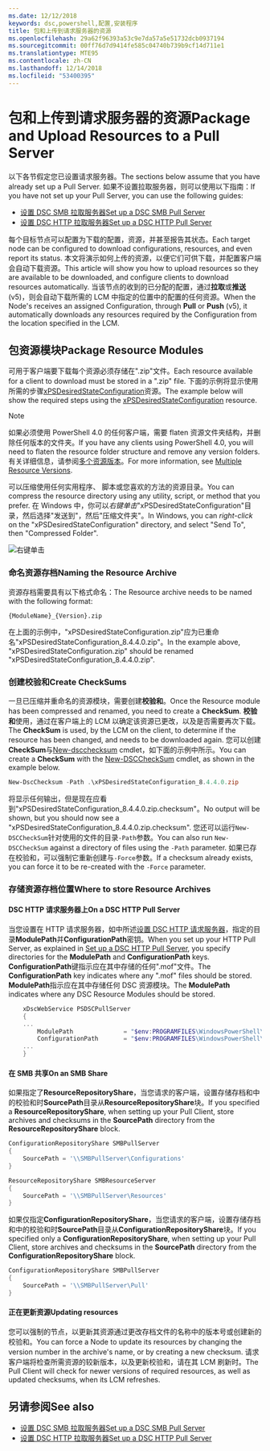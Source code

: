 ```yaml
---
ms.date: 12/12/2018
keywords: dsc,powershell,配置,安装程序
title: 包和上传到请求服务器的资源
ms.openlocfilehash: 29a62f96393a53c9e7da57a5e51732dcb0937194
ms.sourcegitcommit: 00ff76d7d9414fe585c04740b739b9cf14d711e1
ms.translationtype: MTE95
ms.contentlocale: zh-CN
ms.lasthandoff: 12/14/2018
ms.locfileid: "53400395"
---
```

# <a name="package-and-upload-resources-to-a-pull-server"></a><span data-ttu-id="64fdd-103">包和上传到请求服务器的资源</span><span class="sxs-lookup"><span data-stu-id="64fdd-103">Package and Upload Resources to a Pull Server</span></span>

<span data-ttu-id="64fdd-104">以下各节假定您已设置请求服务器。</span><span class="sxs-lookup"><span data-stu-id="64fdd-104">The sections below assume that you have already set up a Pull Server.</span></span> <span data-ttu-id="64fdd-105">如果不设置拉取服务器，则可以使用以下指南：</span><span class="sxs-lookup"><span data-stu-id="64fdd-105">If you have not set up your Pull Server, you can use the following guides:</span></span>

- [<span data-ttu-id="64fdd-106">设置 DSC SMB 拉取服务器</span><span class="sxs-lookup"><span data-stu-id="64fdd-106">Set up a DSC SMB Pull Server</span></span>](pullServerSmb.md)
- [<span data-ttu-id="64fdd-107">设置 DSC HTTP 拉取服务器</span><span class="sxs-lookup"><span data-stu-id="64fdd-107">Set up a DSC HTTP Pull Server</span></span>](pullServer.md)

<span data-ttu-id="64fdd-108">每个目标节点可以配置为下载的配置，资源，并甚至报告其状态。</span><span class="sxs-lookup"><span data-stu-id="64fdd-108">Each target node can be configured to download configurations, resources, and even report its status.</span></span> <span data-ttu-id="64fdd-109">本文将演示如何上传的资源，以便它们可供下载，并配置客户端会自动下载资源。</span><span class="sxs-lookup"><span data-stu-id="64fdd-109">This article will show you how to upload resources so they are available to be downloaded, and configure clients to download resources automatically.</span></span> <span data-ttu-id="64fdd-110">当该节点的收到的已分配的配置，通过**拉取**或**推送**(v5)，则会自动下载所需的 LCM 中指定的位置中的配置的任何资源。</span><span class="sxs-lookup"><span data-stu-id="64fdd-110">When the Node's receives an assigned Configuration, through **Pull** or **Push** (v5), it automatically downloads any resources required by the Configuration from the location specified in the LCM.</span></span>

## <a name="package-resource-modules"></a><span data-ttu-id="64fdd-111">包资源模块</span><span class="sxs-lookup"><span data-stu-id="64fdd-111">Package Resource Modules</span></span>

<span data-ttu-id="64fdd-112">可用于客户端要下载每个资源必须存储在".zip"文件。</span><span class="sxs-lookup"><span data-stu-id="64fdd-112">Each resource available for a client to download must be stored in a ".zip" file.</span></span> <span data-ttu-id="64fdd-113">下面的示例将显示使用所需的步骤[xPSDesiredStateConfiguration](https://www.powershellgallery.com/packages/xPSDesiredStateConfiguration/8.4.0.0)资源。</span><span class="sxs-lookup"><span data-stu-id="64fdd-113">The example below will show the required steps using the [xPSDesiredStateConfiguration](https://www.powershellgallery.com/packages/xPSDesiredStateConfiguration/8.4.0.0) resource.</span></span>

> [!NOTE]
> <span data-ttu-id="64fdd-114">如果必须使用 PowerShell 4.0 的任何客户端，需要 flaten 资源文件夹结构，并删除任何版本的文件夹。</span><span class="sxs-lookup"><span data-stu-id="64fdd-114">If you have any clients using PowerShell 4.0, you will need to flaten the resource folder structure and remove any version folders.</span></span> <span data-ttu-id="64fdd-115">有关详细信息，请参阅[多个资源版本](../configurations/import-dscresource.md#multiple-resource-versions)。</span><span class="sxs-lookup"><span data-stu-id="64fdd-115">For more information, see [Multiple Resource Versions](../configurations/import-dscresource.md#multiple-resource-versions).</span></span>

<span data-ttu-id="64fdd-116">可以压缩使用任何实用程序、 脚本或您喜欢的方法的资源目录。</span><span class="sxs-lookup"><span data-stu-id="64fdd-116">You can compress the resource directory using any utility, script, or method that you prefer.</span></span> <span data-ttu-id="64fdd-117">在 Windows 中，你可以*右键单击*"xPSDesiredStateConfiguration"目录，然后选择"发送到"，然后"压缩文件夹"。</span><span class="sxs-lookup"><span data-stu-id="64fdd-117">In Windows, you can *right-click* on the "xPSDesiredStateConfiguration" directory, and select "Send To", then "Compressed Folder".</span></span>

![右键单击](../media/right-click.gif)

### <a name="naming-the-resource-archive"></a><span data-ttu-id="64fdd-119">命名资源存档</span><span class="sxs-lookup"><span data-stu-id="64fdd-119">Naming the Resource Archive</span></span>

<span data-ttu-id="64fdd-120">资源存档需要具有以下格式命名：</span><span class="sxs-lookup"><span data-stu-id="64fdd-120">The Resource archive needs to be named with the following format:</span></span>

```
{ModuleName}_{Version}.zip
```

<span data-ttu-id="64fdd-121">在上面的示例中，"xPSDesiredStateConfiguration.zip"应为已重命名"xPSDesiredStateConfiguration_8.4.4.0.zip"。</span><span class="sxs-lookup"><span data-stu-id="64fdd-121">In the example above, "xPSDesiredStateConfiguration.zip" should be renamed "xPSDesiredStateConfiguration_8.4.4.0.zip".</span></span>

### <a name="create-checksums"></a><span data-ttu-id="64fdd-122">创建校验和</span><span class="sxs-lookup"><span data-stu-id="64fdd-122">Create CheckSums</span></span>

<span data-ttu-id="64fdd-123">一旦已压缩并重命名的资源模块，需要创建**校验和**。</span><span class="sxs-lookup"><span data-stu-id="64fdd-123">Once the Resource module has been compressed and renamed, you need to create a **CheckSum**.</span></span>  <span data-ttu-id="64fdd-124">**校验和**使用，通过在客户端上的 LCM 以确定该资源已更改，以及是否需要再次下载。</span><span class="sxs-lookup"><span data-stu-id="64fdd-124">The **CheckSum** is used, by the LCM on the client, to determine if the resource has been changed, and needs to be downloaded again.</span></span> <span data-ttu-id="64fdd-125">您可以创建**CheckSum**与[New-dscchecksum](/powershell/module/PSDesiredStateConfiguration/New-DSCCheckSum) cmdlet，如下面的示例中所示。</span><span class="sxs-lookup"><span data-stu-id="64fdd-125">You can create a **CheckSum** with the [New-DSCCheckSum](/powershell/module/PSDesiredStateConfiguration/New-DSCCheckSum) cmdlet, as shown in the example below.</span></span>

```powershell
New-DscChecksum -Path .\xPSDesiredStateConfiguration_8.4.4.0.zip
```

<span data-ttu-id="64fdd-126">将显示任何输出，但是现在应看到"xPSDesiredStateConfiguration_8.4.4.0.zip.checksum"。</span><span class="sxs-lookup"><span data-stu-id="64fdd-126">No output will be shown, but you should now see a "xPSDesiredStateConfiguration_8.4.4.0.zip.checksum".</span></span> <span data-ttu-id="64fdd-127">您还可以运行`New-DSCCheckSum`针对使用的文件的目录`-Path`参数。</span><span class="sxs-lookup"><span data-stu-id="64fdd-127">You can also run `New-DSCCheckSum` against a directory of files using the `-Path` parameter.</span></span> <span data-ttu-id="64fdd-128">如果已存在校验和，可以强制它重新创建与`-Force`参数。</span><span class="sxs-lookup"><span data-stu-id="64fdd-128">If a checksum already exists, you can force it to be re-created with the `-Force` parameter.</span></span>

### <a name="where-to-store-resource-archives"></a><span data-ttu-id="64fdd-129">存储资源存档位置</span><span class="sxs-lookup"><span data-stu-id="64fdd-129">Where to store Resource Archives</span></span>

#### <a name="on-a-dsc-http-pull-server"></a><span data-ttu-id="64fdd-130">DSC HTTP 请求服务器上</span><span class="sxs-lookup"><span data-stu-id="64fdd-130">On a DSC HTTP Pull Server</span></span>

<span data-ttu-id="64fdd-131">当您设置在 HTTP 请求服务器，如中所述[设置 DSC HTTP 请求服务器](pullServer.md)，指定的目录**ModulePath**并**ConfigurationPath**密钥。</span><span class="sxs-lookup"><span data-stu-id="64fdd-131">When you set up your HTTP Pull Server, as explained in [Set up a DSC HTTP Pull Server](pullServer.md), you specify directories for the **ModulePath** and **ConfigurationPath** keys.</span></span> <span data-ttu-id="64fdd-132">**ConfigurationPath**键指示应在其中存储的任何".mof"文件。</span><span class="sxs-lookup"><span data-stu-id="64fdd-132">The **ConfigurationPath** key indicates where any ".mof" files should be stored.</span></span> <span data-ttu-id="64fdd-133">**ModulePath**指示应在其中存储任何 DSC 资源模块。</span><span class="sxs-lookup"><span data-stu-id="64fdd-133">The **ModulePath** indicates where any DSC Resource Modules should be stored.</span></span>

```powershell
    xDscWebService PSDSCPullServer
    {
    ...
        ModulePath              = "$env:PROGRAMFILES\WindowsPowerShell\DscService\Modules"
        ConfigurationPath       = "$env:PROGRAMFILES\WindowsPowerShell\DscService\Configuration"
    ...
    }

```

#### <a name="on-an-smb-share"></a><span data-ttu-id="64fdd-134">在 SMB 共享</span><span class="sxs-lookup"><span data-stu-id="64fdd-134">On an SMB Share</span></span>

<span data-ttu-id="64fdd-135">如果指定了**ResourceRepositoryShare**，当您请求的客户端，设置存储存档和中的校验和时**SourcePath**目录从**ResourceRepositoryShare**块。</span><span class="sxs-lookup"><span data-stu-id="64fdd-135">If you specified a **ResourceRepositoryShare**, when setting up your Pull Client, store archives and checksums in the **SourcePath** directory from the **ResourceRepositoryShare** block.</span></span>

```powershell
ConfigurationRepositoryShare SMBPullServer
{
    SourcePath = '\\SMBPullServer\Configurations'
}

ResourceRepositoryShare SMBResourceServer
{
    SourcePath = '\\SMBPullServer\Resources'
}
```

<span data-ttu-id="64fdd-136">如果仅指定**ConfigurationRepositoryShare**，当您请求的客户端，设置存储存档和中的校验和时**SourcePath**目录从**ConfigurationRepositoryShare**块。</span><span class="sxs-lookup"><span data-stu-id="64fdd-136">If you specified only a **ConfigurationRepositoryShare**, when setting up your Pull Client, store archives and checksums in the **SourcePath** directory from the **ConfigurationRepositoryShare** block.</span></span>

```powershell
ConfigurationRepositoryShare SMBPullServer
{
    SourcePath = '\\SMBPullServer\Pull'
}
```

#### <a name="updating-resources"></a><span data-ttu-id="64fdd-137">正在更新资源</span><span class="sxs-lookup"><span data-stu-id="64fdd-137">Updating resources</span></span>

<span data-ttu-id="64fdd-138">您可以强制的节点，以更新其资源通过更改存档文件的名称中的版本号或创建新的校验和。</span><span class="sxs-lookup"><span data-stu-id="64fdd-138">You can force a Node to update its resources by changing the version number in the archive's name, or by creating a new checksum.</span></span> <span data-ttu-id="64fdd-139">请求客户端将检查所需资源的较新版本，以及更新校验和，请在其 LCM 刷新时。</span><span class="sxs-lookup"><span data-stu-id="64fdd-139">The Pull Client will check for newer versions of required resources, as well as updated checksums, when its LCM refreshes.</span></span>

## <a name="see-also"></a><span data-ttu-id="64fdd-140">另请参阅</span><span class="sxs-lookup"><span data-stu-id="64fdd-140">See also</span></span>

- [<span data-ttu-id="64fdd-141">设置 DSC SMB 拉取服务器</span><span class="sxs-lookup"><span data-stu-id="64fdd-141">Set up a DSC SMB Pull Server</span></span>](pullServerSmb.md)
- [<span data-ttu-id="64fdd-142">设置 DSC HTTP 拉取服务器</span><span class="sxs-lookup"><span data-stu-id="64fdd-142">Set up a DSC HTTP Pull Server</span></span>](pullServer.md)
